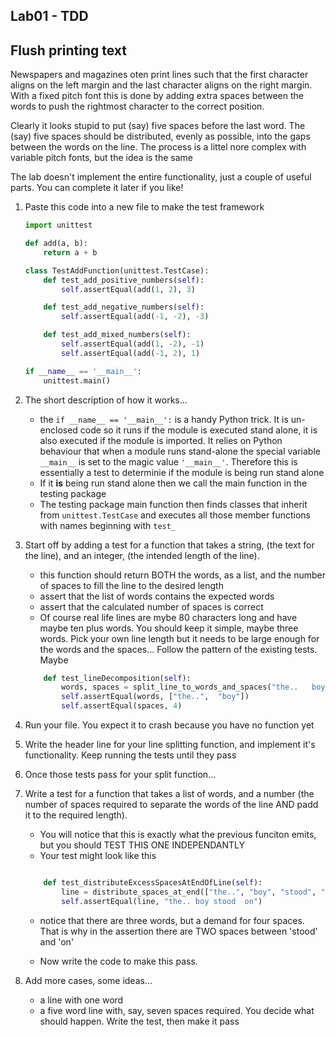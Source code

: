 ## Lab01 - TDD

## Flush printing text

Newspapers and magazines oten print lines such that the first character aligns on the left margin and the last character aligns on the right margin.  With a fixed pitch font this is done by adding extra spaces between the words to push the rightmost character to the correct position.

Clearly it looks stupid to put (say) five spaces before the last word.  The (say) five spaces should be distributed, evenly as possible, into the gaps between the words on the line.  The process is a littel nore complex with variable pitch fonts, but the idea is the same

The lab doesn't implement the entire functionality, just a couple of useful parts. You can complete it later if you like!

1. Paste this code into a new file to make the test framework

    ```Python
    import unittest

    def add(a, b):
        return a + b

    class TestAddFunction(unittest.TestCase):
        def test_add_positive_numbers(self):
            self.assertEqual(add(1, 2), 3)

        def test_add_negative_numbers(self):
            self.assertEqual(add(-1, -2), -3)

        def test_add_mixed_numbers(self):
            self.assertEqual(add(1, -2), -1)
            self.assertEqual(add(-1, 2), 1)

    if __name__ == '__main__':
        unittest.main()
    ```

1. The short description of how it works...
    - the `if __name__ == '__main__':` is a handy Python trick.  It is un-enclosed code so it runs if the module is executed stand alone, it is also executed if the module is imported.  It relies on Python behaviour that when a module runs stand-alone the special variable `__main__` is set to the magic value `'__main__'`.  Therefore this is essentially a test to determinie if the module is being run stand alone
    - If it **is** being run stand alone then we call the main function in the testing package
    - The testing package main function then finds classes that inherit from `unittest.TestCase` and executes all those member functions with names beginning with `test_`

1. Start off by adding a test for a function that takes a string, (the text for the line), and an integer, (the intended length of the line).  
    - this function should return BOTH the words, as a list, and the number of spaces to fill the line to the desired length
    - assert that the list of words contains the expected words
    - assert that the calculated number of spaces is correct
    - Of course real life lines are mybe 80 characters long and have maybe ten plus words.  You should keep it simple, maybe three words.  Pick your own line length but it needs to be large enough for the words and the spaces...  Follow the pattern of the existing tests. Maybe
    ```Python
        def test_lineDecomposition(self):
            words, spaces = split_line_to_words_and_spaces("the..   boy", 12)
            self.assertEqual(words, ["the..",  "boy"])
            self.assertEqual(spaces, 4)
    ```

1. Run your file.  You expect it to crash because you have no function yet

1. Write the header line for your line splitting function, and implement it's functionality.  Keep running the tests until they pass

1. Once those tests pass for your split function...

1. Write a test for a function that takes a list of words, and a number (the number of spaces required to separate the words of the line AND padd it to the required length).  
    - You will notice that this is exactly what the previous funciton emits, but you should TEST THIS ONE INDEPENDANTLY
    - Your test might look like this
    ```Python
   
        def test_distributeExcessSpacesAtEndOfLine(self):
            line = distribute_spaces_at_end(["the..", "boy", "stood", "on"], 4)
            self.assertEqual(line, "the.. boy stood  on")
    ```
    - notice that there are three words, but a demand for four spaces.  That is why in the assertion there are TWO spaces between 'stood' and 'on' 

    - Now write the code to make this pass.

1. Add more cases, some ideas...
    - a line with one word
    - a five word line with, say, seven spaces required.  You decide what should happen.  Write the test, then make it pass
